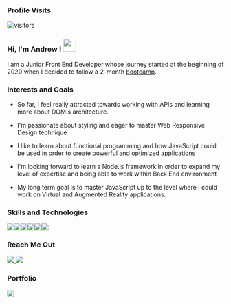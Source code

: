 ### Profile Visits 

  ![visitors](https://visitor-badge.glitch.me/badge?page_id=WhiteAndrew91.WhiteAndrew91)

### Hi, I'm Andrew ! <img src="https://user-images.githubusercontent.com/1303154/88677602-1635ba80-d120-11ea-84d8-d263ba5fc3c0.gif" height=30/>


I am a Junior Front End Developer whose journey started at the beginning of 2020 when I decided to follow a 2-month <a href="https://www.coderslab.ro/">bootcamp</a>.

### Interests and Goals
- So far, I feel really attracted towards working with APIs and learning more about DOM's architecture.
  
- I'm passionate about styling and eager to master Web Responsive Design technique
  
- I like to learn about functional programming and how JavaScript could be used in order to create powerful and optimized applications

- I'm looking forward to learn a Node.js framework in order to expand my level of expertise and being able to work within Back End environment
  
- My long term goal is to master JavaScript up to the level where I could work on Virtual and Augmented Reality applications. 



### Skills and Technologies



<img src="https://img.shields.io/badge/-React-62B6EC?style=for-the-badge&labelColor=black&logo=React"/><img src= "https://img.shields.io/badge/-jQuery-blue?style=for-the-badge&labelColor=black&logo=jQuery"/><img src= "https://img.shields.io/badge/-Javascript-FCEB18?style=for-the-badge&labelColor=black&logo=Javascript"/><img src= "https://img.shields.io/badge/-Html5-EA690F?style=for-the-badge&labelColor=black&logo=Html5"/><img src= "https://img.shields.io/badge/-CSS3-0F44EA?style=for-the-badge&labelColor=black&logo=CSS3"/><img src= "https://img.shields.io/badge/-GIT-f05033?style=for-the-badge&labelColor=black&logo=GIT"/>




### Reach Me Out

<a href ="https://albandrei01@gmail.com">
<img src= "https://img.shields.io/badge/-albandrei01@gmail.com-F5380A?style=flat&logoColor=white&logo=Gmail"/>
</a>

<a href ="https://www.linkedin.com/in/andrei-alb-351a9b12a/">
<img src= "https://img.shields.io/badge/-Alb Andrei-0369B4?style=flat&logoColor=white&logo=LinkedIN"/>
</a>

### Portfolio

<a href ="http://main.emdev.ro">
<img src= "https://img.shields.io/badge/-main.mdev.ro-1A89DC?style=flat&logoColor=white&logo="/>
</a>